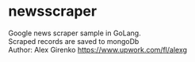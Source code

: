 # newsscraper
Google news scraper sample in GoLang.<br/>
Scraped records are saved to mongoDb<br/>
Author: Alex Girenko
https://www.upwork.com/fl/alexg
